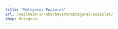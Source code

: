 ```yaml
---
title: "Metzgerei Popiolek"
url: /weilheim-in-oberbayern/metzgerei-popiolek/
shop: Metzgerei
---
```

